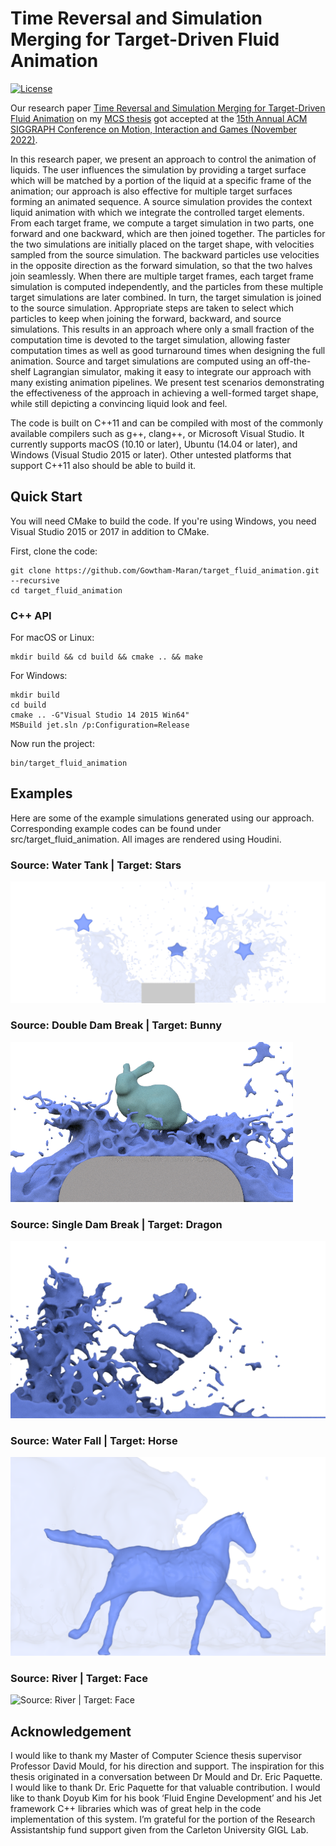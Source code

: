 # Time Reversal and Simulation Merging for Target-Driven Fluid Animation

[![License](http://img.shields.io/:license-mit-blue.svg)](LICENSE.md)

Our research paper [Time Reversal and Simulation Merging for Target-Driven Fluid Animation](https://camps.aptaracorp.com/ACM_PMS/PMS/ACM/MIG22/13/f9bdb441-3ab2-11ed-a76e-16bb50361d1f/OUT/mig22-13.html) on my [MCS thesis](https://curve.carleton.ca/738bbd36-35b8-4727-8bad-177fd4dc605b) got accepted at the [15th Annual ACM SIGGRAPH Conference on Motion, Interaction and Games (November 2022)](https://mig2022.cs.purdue.edu/).

In this research paper, we present an approach to control the animation of liquids. The user influences the simulation by providing a target surface which will be matched by a portion of the liquid at a specific frame of the animation; our approach is also effective for multiple target surfaces forming an animated sequence. A source simulation provides the context liquid animation with which we integrate the controlled target elements. From each target frame, we compute a target simulation in two parts, one forward and one backward, which are then joined together. The particles for the two simulations are initially placed on the target shape, with velocities sampled from the source simulation. The backward particles use velocities in the opposite direction as the forward simulation, so that the two halves join seamlessly. When there are multiple target frames, each target frame simulation is computed independently, and the particles from these multiple target simulations are later combined. In turn, the target simulation is joined to the source simulation. Appropriate steps are taken to select which particles to keep when joining the forward, backward, and source simulations. This results in an approach where only a small fraction of the computation time is devoted to the target simulation, allowing faster computation times as well as good turnaround times when designing the full animation. Source and target simulations are computed using an off-the-shelf Lagrangian simulator, making it easy to integrate our approach with many existing animation pipelines. We present test scenarios demonstrating the effectiveness of the approach in achieving a well-formed target shape, while still depicting a convincing liquid look and feel.

The code is built on C++11 and can be compiled with most of the commonly available compilers such as g++, clang++, or Microsoft Visual Studio. It currently supports macOS (10.10 or later), Ubuntu (14.04 or later), and Windows (Visual Studio 2015 or later). Other untested platforms that support C++11 also should be able to build it.

## Quick Start

You will need CMake to build the code. If you're using Windows, you need Visual Studio 2015 or 2017 in addition to CMake.

First, clone the code:

```
git clone https://github.com/Gowtham-Maran/target_fluid_animation.git --recursive
cd target_fluid_animation
```

### C++ API

For macOS or Linux:

```
mkdir build && cd build && cmake .. && make
```

For Windows:

```
mkdir build
cd build
cmake .. -G"Visual Studio 14 2015 Win64"
MSBuild jet.sln /p:Configuration=Release
```

Now run the project:

```
bin/target_fluid_animation
```

## Examples

Here are some of the example simulations generated using our approach. Corresponding example codes can be found under src/target_fluid_animation. All images are rendered using Houdini.

### Source: Water Tank | Target: Stars

![Source: Water Tank | Target: Stars](https://github.com/Gowtham-Maran/target_fluid_animation/blob/main/doc/img/tank_star.png "Source: Water Tank | Target: Stars")

### Source: Double Dam Break | Target: Bunny

![Source: Double Dam Break | Target: Bunny](https://github.com/Gowtham-Maran/target_fluid_animation/blob/main/doc/img/doubleDam_bunny.png "Source: Double Dam Break | Target: Bunny")

### Source: Single Dam Break | Target: Dragon

![Source: Single Dam Break | Target: Dragon](https://github.com/Gowtham-Maran/target_fluid_animation/blob/main/doc/img/singleDam_dragon.png "Source: Single Dam Break | Target: Dragon")

### Source: Water Fall | Target: Horse

![Source: Water Fall | Target: Horse](https://github.com/Gowtham-Maran/target_fluid_animation/blob/main/doc/img/waterFall_horse.png "Source: Water Fall | Target: Horse")

### Source: River | Target: Face

![Source: River | Target: Face](https://github.com/Gowtham-Maran/target_fluid_animation/blob/main/doc/img/river_face.png "Source: River | Target: Face")

## Acknowledgement
I would like to thank my Master of Computer Science thesis supervisor Professor David Mould, for his direction and support. The inspiration for this thesis originated in a conversation between Dr Mould and Dr. Eric Paquette. I would like to thank Dr. Eric Paquette for that valuable contribution. I would like to thank Doyub Kim for his book ‘Fluid Engine Development’ and his Jet framework C++ libraries which was of great help in the code implementation of this system. I’m grateful for the portion of the Research Assistantship fund support given from the Carleton University GIGL Lab.
